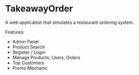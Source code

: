 # TakeawayOrder
A web application that simulates a restaurant ordering system.

Features:
- Admin Panel
- Product Search
- Register / Login
- Manage Products, Users, Orders
- Top Customers
- Promo Mechanic